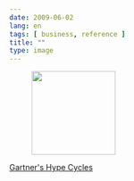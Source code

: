 ```yaml
---
date: 2009-06-02
lang: en
tags: [ business, reference ]
title: ""
type: image
---
```


<figure>
<a href="https://hugo.ferreira.cc/gartners-hype-cycles/attachment/1211/"
rel="attachment"><img
src="https://hugo.ferreira.cc/wp-content/uploads/2009/06/buAmlI5IVo8s5ulnk36fUM0Eo1_400-150x150.gif"
width="150" height="150" /></a></figure>

[Gartner's Hype
Cycles](http://www.gartner.com/it/products/research/methodologies/research_hype.jsp)

